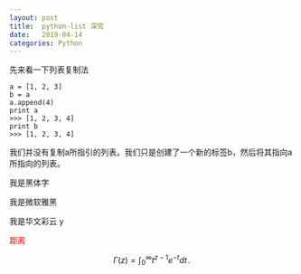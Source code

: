 ```yaml
---
layout: post
title:  python-list 深究
date:   2019-04-14
categories: Python
---
```


<!-- MarkdownTOC -->



先来看一下列表复制法
```
a = [1, 2, 3]
b = a
a.append(4)
print a
>>> [1, 2, 3, 4]
print b
>>> [1, 2, 3, 4]
```
我们并没有复制a所指引的列表。我们只是创建了一个新的标签b，然后将其指向a所指向的列表。

<font face="黑体">我是黑体字</font>

<font face="微软雅黑">我是微软雅黑</font>

<font face="STCAIYUN">我是华文彩云</font>
y

<font color="red"> 距离</font>


$$
\Gamma(z) = \int_0^\infty t^{z-1}e^{-t}dt\,.
$$

